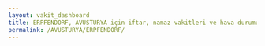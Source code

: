```yaml
---
layout: vakit_dashboard
title: ERPFENDORF, AVUSTURYA için iftar, namaz vakitleri ve hava durumu - ilçe/eyalet seç
permalink: /AVUSTURYA/ERPFENDORF/
---
```


<script type="text/javascript">
  var GLOBAL_COUNTRY = 'AVUSTURYA';
  var GLOBAL_CITY = 'ERPFENDORF';
  var GLOBAL_STATE = '';
  var lat = 72;
  var lon = 21;
</script>

